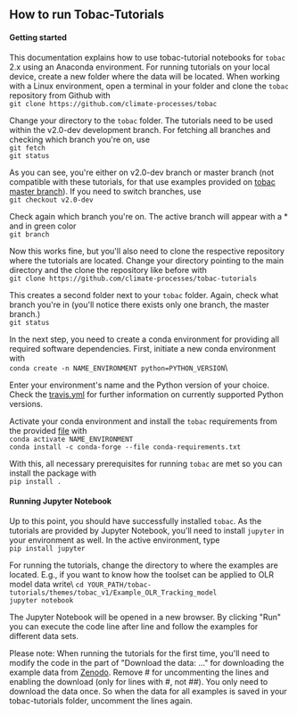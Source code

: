## How to run Tobac-Tutorials

#### Getting started

This documentation explains how to use tobac-tutorial notebooks for `tobac` 2.x using an Anaconda environment. For running tutorials on your local device, create a new folder where the data will be located. When working with a Linux environment, open a terminal in your folder and clone the `tobac` repository from Github with\
`git clone https://github.com/climate-processes/tobac`

Change your directory to the `tobac` folder. The tutorials need to be used within the v2.0-dev development branch. For fetching all branches and checking which branch you're on, use\
`git fetch`\
`git status`

As you can see, you're either on v2.0-dev branch or master branch (not compatible with these tutorials, for that use examples provided on [tobac master branch](https://github.com/climate-processes/tobac/tree/master/examples)). If you need to switch branches, use\
`git checkout v2.0-dev`

Check again which branch you're on. The active branch will appear with a * and in green color\
`git branch`

Now this works fine, but you'll also need to clone the respective repository where the tutorials are located. Change your directory pointing to the main directory and the clone the repository like before with\
`git clone https://github.com/climate-processes/tobac-tutorials`

This creates a second folder next to your `tobac` folder. Again, check what branch you're in (you'll notice there exists only one branch, the master branch.)\
`git status`

In the next step, you need to create a conda environment for providing all required software dependencies. First, initiate a new conda environment with\
`conda create -n NAME_ENVIRONMENT python=PYTHON_VERSION`\

Enter your environment's name and the Python version of your choice. Check the [travis.yml](https://github.com/climate-processes/tobac/blob/v2.0-dev/.travis.yml) for further information on currently supported Python versions. 

Activate your conda environment and install the `tobac` requirements from the provided [file](https://github.com/climate-processes/tobac/blob/v2.0-dev/conda-requirements.txt) with\
`conda activate NAME_ENVIRONMENT`\
`conda install -c conda-forge --file conda-requirements.txt`

With this, all necessary prerequisites for running `tobac` are met so you can install the package with\
`pip install .`

#### Running Jupyter Notebook

Up to this point, you should have successfully installed `tobac`. As the tutorials are provided by Jupyter Notebook, you'll need to install `jupyter` in your environment as well. In the active environment, type\
`pip install jupyter`

For running the tutorials, change the directory to where the examples are located. E.g., if you want to know how the toolset can be applied to OLR model data write\ 
`cd YOUR_PATH/tobac-tutorials/themes/tobac_v1/Example_OLR_Tracking_model`\
`jupyter notebook`

The Jupyter Notebook will be opened in a new browser. By clicking "Run" you can execute the code line after line and follow the examples for different data sets.

Please note: When running the tutorials for the first time, you'll need to modify the code in the part of "Download the data: ..." for downloading the example data from [Zenodo](https://zenodo.org/). Remove # for uncommenting the lines and enabling the download (only for lines with #, not ##). You only need to download the data once. So when the data for all examples is saved in your tobac-tutorials folder, uncomment the lines again. 

